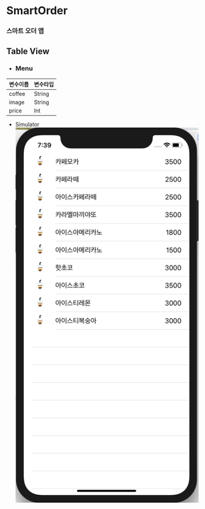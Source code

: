 # SmartOrder 
### 스마트 오더 앱

## Table View
* <h3> Menu</h3>

|변수이름 | 변수타입|
|----|----|
|coffee | String |
|image | String |
|price | Int |

* Simulator 
![TableView.png](./TableView.png)

